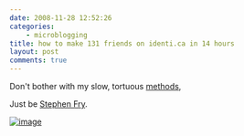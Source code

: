 ```yaml
---
date: 2008-11-28 12:52:26
categories:
    - microblogging
title: how to make 131 friends on identi.ca in 14 hours
layout: post
comments: true
---
```

Don't bother with my slow, tortuous
[methods](http://www.nbrightside.com/blog/2008/07/16/how-to-make-100-friends-on-identi-ca-in-14-days/),

Just be [Stephen Fry](http://identi.ca/stephenfry).

[![image](http://lh4.ggpht.com/_l2uGy1RGCiE/SS_pOC-ctSI/AAAAAAAAA4Q/hdeKLOeB4HQ/s400/Fry.PNG)](http://picasaweb.google.com/lh/photo/8G80yHzMiiIAO_xiua6WTQ)
